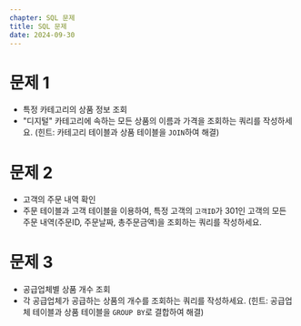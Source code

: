 ```yaml
---
chapter: SQL 문제
title: SQL 문제
date: 2024-09-30
---
```


# 문제 1
- 특정 카테고리의 상품 정보 조회
- "디지털" 카테고리에 속하는 모든 상품의 이름과 가격을 조회하는 쿼리를 작성하세요. (힌트: 카테고리 테이블과 상품 테이블을 `JOIN`하여 해결)

# 문제 2
- 고객의 주문 내역 확인
- 주문 테이블과 고객 테이블을 이용하여, 특정 고객의 `고객ID`가 301인 고객의 모든 주문 내역(주문ID, 주문날짜, 총주문금액)을 조회하는 쿼리를 작성하세요.

# 문제 3
- 공급업체별 상품 개수 조회
- 각 공급업체가 공급하는 상품의 개수를 조회하는 쿼리를 작성하세요. (힌트: 공급업체 테이블과 상품 테이블을 `GROUP BY`로 결합하여 해결)